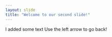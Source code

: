 ```yaml
---
layout: slide
title: "Welcome to our second slide!"
---
```

I added some text
Use the left arrow to go back!
